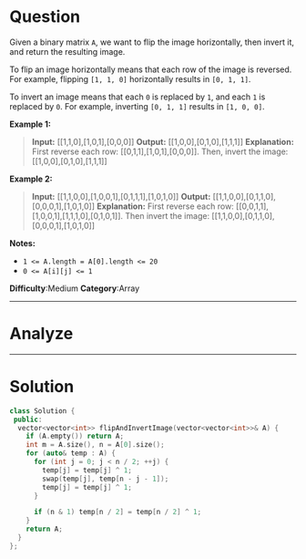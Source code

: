 
# Question

Given a binary matrix  `A`, we want to flip the image horizontally, then invert it, and return the resulting image.

To flip an image horizontally means that each row of the image is reversed. For example, flipping `[1, 1, 0]` horizontally results in `[0, 1, 1]`.

To invert an image means that each  `0`  is replaced by  `1`, and each  `1`  is replaced by  `0`. For example, inverting `[0, 1, 1]` results in `[1, 0, 0]`.

**Example 1:**

> **Input:** [[1,1,0],[1,0,1],[0,0,0]]
> **Output:** [[1,0,0],[0,1,0],[1,1,1]]
> **Explanation:** First reverse each row: [[0,1,1],[1,0,1],[0,0,0]].
> Then, invert the image: [[1,0,0],[0,1,0],[1,1,1]]

**Example 2:**

> **Input:** [[1,1,0,0],[1,0,0,1],[0,1,1,1],[1,0,1,0]]
> **Output:** [[1,1,0,0],[0,1,1,0],[0,0,0,1],[1,0,1,0]]
> **Explanation:** First reverse each row: [[0,0,1,1],[1,0,0,1],[1,1,1,0],[0,1,0,1]].
> Then invert the image: [[1,1,0,0],[0,1,1,0],[0,0,0,1],[1,0,1,0]]

**Notes:**

- `1 <= A.length = A[0].length <= 20`
- `0 <= A[i][j] <= 1`

**Difficulty**:Medium
**Category**:Array


------------

# Analyze

------------

# Solution

```cpp
class Solution {
 public:
  vector<vector<int>> flipAndInvertImage(vector<vector<int>>& A) {
    if (A.empty()) return A;
    int m = A.size(), n = A[0].size();
    for (auto& temp : A) {
      for (int j = 0; j < n / 2; ++j) {
        temp[j] = temp[j] ^ 1;
        swap(temp[j], temp[n - j - 1]);
        temp[j] = temp[j] ^ 1;
      }

      if (n & 1) temp[n / 2] = temp[n / 2] ^ 1;
    }
    return A;
  }
};
```
